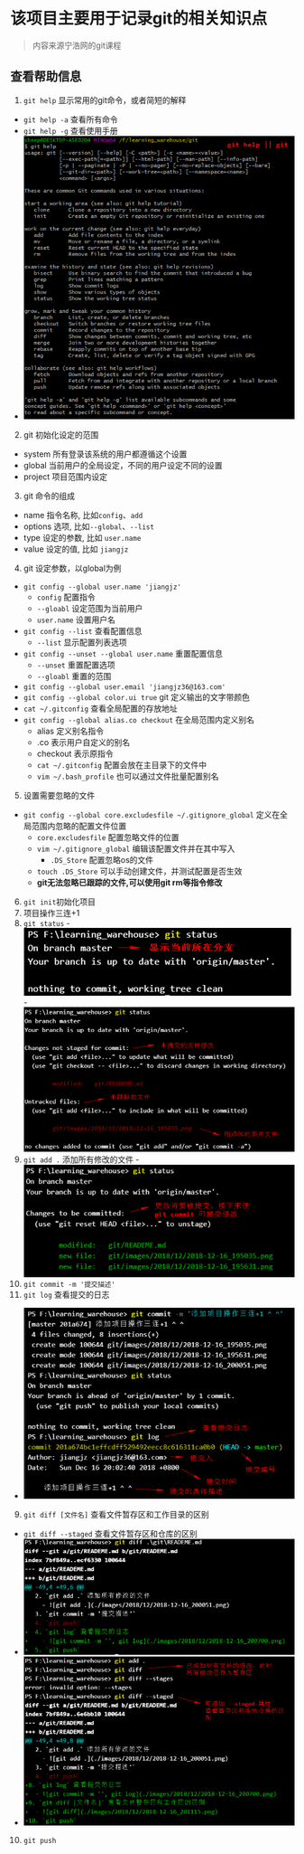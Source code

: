 # 该项目主要用于记录git的相关知识点
> 内容来源宁浩网的git课程

## 查看帮助信息
1. `git help` 显示常用的git命令，或者简短的解释
  - `git help -a` 查看所有命令
  - `git help -g` 查看使用手册
  - ![git help](./images/2018/12/2018-12-15_171731.png)
2. git 初始化设定的范围
  - system 所有登录该系统的用户都遵循这个设置
  - global 当前用户的全局设定，不同的用户设定不同的设置
  - project 项目范围内设定
3. git 命令的组成
  - name 指令名称, 比如`config`、`add`
  - options 选项, 比如`--global`、`--list`
  - type 设定的参数, 比如 `user.name`
  - value 设定的值, 比如 `jiangjz`
4. git 设定参数，以global为例
  - `git config --global user.name 'jiangjz'`
    - `config` 配置指令
    - `--gloabl` 设定范围为当前用户
    - `user.name` 设置用户名
  - `git config --list` 查看配置信息
    - `--list` 显示配置列表选项
  - `git config --unset --global user.name` 重置配置信息
    - `--unset` 重置配置选项
    - `--gloabl` 重置的范围
  - `git config --global user.email 'jiangjz36@163.com'`
  - `git config --global color.ui true` git 定义输出的文字带颜色
  - `cat ~/.gitconfig` 查看全局配置的存放地址
  - `git config --global alias.co checkout` 在全局范围内定义别名
    - alias 定义别名指令
    - .co 表示用户自定义的别名
    - checkout 表示原指令
    - `cat ~/.gitconfig` 配置会放在主目录下的文件中
    - `vim ~/.bash_profile` 也可以通过文件批量配置别名
5. 设置需要忽略的文件
  - `git config --global core.excludesfile ~/.gitignore_global` 定义在全局范围内忽略的配置文件位置
    - `core.excludesfile` 配置忽略文件的位置
    - `vim ~/.gitignore_global` 编辑该配置文件并在其中写入
      - `.DS_Store` 配置忽略os的文件
    - `touch .DS_Store` 可以手动创建文件，并测试配置是否生效
    - __git无法忽略已跟踪的文件,可以使用git rm等指令修改__
6. `git init`初始化项目
7. 项目操作三连+1
  1. `git status`
    - ![git status](./images/2018/12/2018-12-16_195035.png)
    - ![git status](./images/2018/12/2018-12-16_195631.png)
  2. `git add .` 添加所有修改的文件
    - ![git add .](./images/2018/12/2018-12-16_200051.png)
  3. `git commit -m '提交描述'`
8. `git log` 查看提交的日志
  - ![git commit -m '', git log](./images/2018/12/2018-12-16_200700.png)
9. `git diff [文件名]` 查看文件暂存区和工作目录的区别
  - `git diff --staged` 查看文件暂存区和仓库的区别
  - ![git diff](./images/2018/12/2018-12-16_201115.png)
  - ![git diff --staged](./images/2018/12/2018-12-16_202342.png)
10. `git push`
